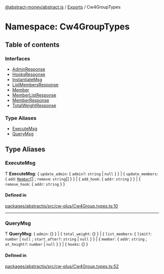 [@abstract-money/abstract.js](../README.md) / [Exports](../modules.md) / Cw4GroupTypes

# Namespace: Cw4GroupTypes

## Table of contents

### Interfaces

- [AdminResponse](../interfaces/Cw4GroupTypes.AdminResponse.md)
- [HooksResponse](../interfaces/Cw4GroupTypes.HooksResponse.md)
- [InstantiateMsg](../interfaces/Cw4GroupTypes.InstantiateMsg.md)
- [ListMembersResponse](../interfaces/Cw4GroupTypes.ListMembersResponse.md)
- [Member](../interfaces/Cw4GroupTypes.Member.md)
- [MemberListResponse](../interfaces/Cw4GroupTypes.MemberListResponse.md)
- [MemberResponse](../interfaces/Cw4GroupTypes.MemberResponse.md)
- [TotalWeightResponse](../interfaces/Cw4GroupTypes.TotalWeightResponse.md)

### Type Aliases

- [ExecuteMsg](Cw4GroupTypes.md#executemsg)
- [QueryMsg](Cw4GroupTypes.md#querymsg)

## Type Aliases

### ExecuteMsg

Ƭ **ExecuteMsg**: { `update_admin`: { `admin?`: `string` \| ``null``  }  } \| { `update_members`: { `add`: [`Member`](../interfaces/Cw4GroupTypes.Member.md)[] ; `remove`: `string`[]  }  } \| { `add_hook`: { `addr`: `string`  }  } \| { `remove_hook`: { `addr`: `string`  }  }

#### Defined in

[packages/abstractjs/src/cw-plus/Cw4Group.types.ts:10](https://github.com/Abstract-OS/abstract.js/blob/c46b309/packages/abstractjs/src/cw-plus/Cw4Group.types.ts#L10)

___

### QueryMsg

Ƭ **QueryMsg**: { `admin`: {}  } \| { `total_weight`: {}  } \| { `list_members`: { `limit?`: `number` \| ``null`` ; `start_after?`: `string` \| ``null``  }  } \| { `member`: { `addr`: `string` ; `at_height?`: `number` \| ``null``  }  } \| { `hooks`: {}  }

#### Defined in

[packages/abstractjs/src/cw-plus/Cw4Group.types.ts:52](https://github.com/Abstract-OS/abstract.js/blob/c46b309/packages/abstractjs/src/cw-plus/Cw4Group.types.ts#L52)
